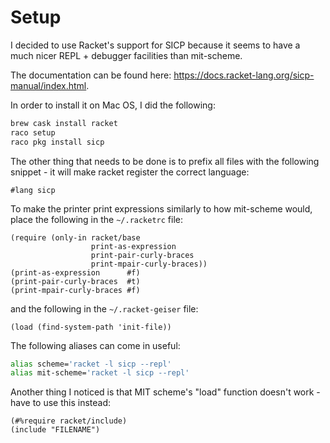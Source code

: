 # Setup
I decided to use Racket's support for SICP because it seems to have a much nicer REPL + debugger facilities than mit-scheme.

The documentation can be found here: https://docs.racket-lang.org/sicp-manual/index.html.

In order to install it on Mac OS, I did the following:
```bash
brew cask install racket
raco setup
raco pkg install sicp
```

The other thing that needs to be done is to prefix all files with the following snippet - it will make racket register the correct language:
```racket
#lang sicp
```

To make the printer print expressions similarly to how mit-scheme would, place the following in the `~/.racketrc` file:
```racket
(require (only-in racket/base
                  print-as-expression
                  print-pair-curly-braces
                  print-mpair-curly-braces))
(print-as-expression      #f)
(print-pair-curly-braces  #t)
(print-mpair-curly-braces #f)
```

and the following in the `~/.racket-geiser` file:
```racket
(load (find-system-path 'init-file))
```

The following aliases can come in useful:
```bash
alias scheme='racket -l sicp --repl'
alias mit-scheme='racket -l sicp --repl'
```

Another thing I noticed is that MIT scheme's "load" function doesn't work - have to use this instead:
```racket
(#%require racket/include)
(include "FILENAME")
```

